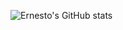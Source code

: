
  ![Ernesto's GitHub stats](https://github-readme-stats.vercel.app/api?username=Ernest0G&show_icons=true&theme=radical)
